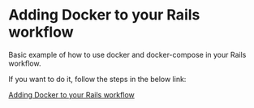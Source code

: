 # Adding Docker to your Rails workflow


Basic example of how to use docker and docker-compose in your Rails workflow.

If you want to do it, follow the steps in the below link:


[Adding Docker to your Rails workflow](http://blog.magmalabs.io/2018/04/24/adding-docker-rails-workflow.html)

